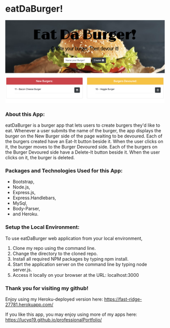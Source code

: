 # eatDaBurger!

![Image of eatDaBurger](./images/eatDaBurger.png)

### About this App:

eatDaBurger is a burger app that lets users to create burgers they'd like to eat.  Whenever a user submits the name of the burger, the app displays the burger on the New Burger side of the page waiting to be devoured.  Each of the burgers created have an Eat-It button beside it.  When the user clicks on it, the burger moves to the Burger Devoured side.  Each of the burgers on the Burger Devoured side have a Delete-It button beside it.  When the user clicks on it, the burger is deleted.


### Packages and Technologies Used for this App:

* Bootstrap,
* Node.js,
* Express.js, 
* Express.Handlebars,
* MySql,
* Body-Parser,
* and Heroku.

### Setup the Local Environment:

To use eatDaBurger web application from your local environment,

1. Clone my repo using the command line.
2. Change the directory to the cloned repo.
3. Install all required NPM packages by typing npm install.
4. Start the application server on the command line by typing node server.js.
5. Access it locally on your browser at the URL: localhost:3000

### Thank you for visiting my github! 

Enjoy using my Heroku-deployed version here: https://fast-ridge-27781.herokuapp.com/

If you like this app, you may enjoy using more of my apps here: https://lucyq19.github.io/professionalPortfolio/